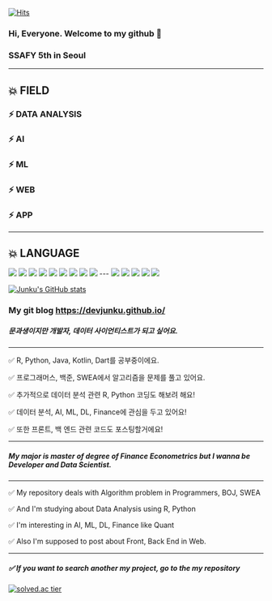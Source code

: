 [![Hits](https://hits.seeyoufarm.com/api/count/incr/badge.svg?url=https://github.com/Devjunku%2Fgjbae1212%2Fhit-counter&count_bg=%2379C83D&title_bg=%23555555&icon=&icon_color=%23E7E7E7&title=hits&edge_flat=false)](https://github.com/Devjunku)


### Hi, Everyone. Welcome to my github 👋
### SSAFY 5th in Seoul
---
## 💥 FIELD
### ⚡ DATA ANALYSIS
### ⚡ AI
### ⚡ ML
### ⚡ WEB
### ⚡ APP
---
## 💥 LANGUAGE
<img src="https://img.shields.io/badge/R-007396?style=for-the-badge&logo=java&logoColor=white">
<img src="https://img.shields.io/badge/Python-6DB33F?style=for-the-badge&logo=Spring&logoColor=white">
<img src="https://img.shields.io/badge/JAVA-F80000?style=for-the-badge&logo=oracle&logoColor=white">
<img src="https://img.shields.io/badge/Javascript-4479A1?style=for-the-badge&logo=mysql&logoColor=white">
<img src="https://img.shields.io/badge/HTML-003545?style=for-the-badge&logo=mariaDB&logoColor=white">

<img src="https://img.shields.io/badge/SQLite3-F7DF1E?style=for-the-badge&logo=javascript&logoColor=black">
<img src="https://img.shields.io/badge/CSS-0769AD?style=for-the-badge&logo=jquery&logoColor=white">
<img src="https://img.shields.io/badge/Kotlin-E34F26?style=for-the-badge&logo=html5&logoColor=white">
<img src="https://img.shields.io/badge/Dart-61DAFB?style=for-the-badge&logo=react&logoColor=black">
---
<img src="https://img.shields.io/badge/Django-FCC624?style=for-the-badge&logo=linux&logoColor=black">
<img src="https://img.shields.io/badge/vue.js-4FC08D?style=for-the-badge&logo=vue.js&logoColor=white">
<img src="https://img.shields.io/badge/Spring-6DB33F?style=for-the-badge&logo=Spring&logoColor=white">
<img src="https://img.shields.io/badge/bootstrap-7952B3?style=for-the-badge&logo=bootstrap&logoColor=white">
<img src="https://img.shields.io/badge/AndroidStudio-232F3E?style=for-the-badge&logo=aws&logoColor=white">

[![Junku's GitHub stats](https://github-readme-stats.vercel.app/api?username=Devjunku&count_private=true&theme=algolia)](https://github.com/anuraghazra/github-readme-stats)

### My git blog https://devjunku.github.io/
#####  문과생이지만 개발자, 데이터 사이언티스트가 되고 싶어요.  

---
✅ R, Python, Java, Kotlin, Dart를 공부중이에요.  

✅ 프로그래머스, 백준, SWEA에서 알고리즘을 문제를 풀고 있어요.  

✅ 추가적으로 데이터 분석 관련 R, Python 코딩도 해보려 해요!

✅ 데이터 분석, AI, ML, DL, Finance에 관심을 두고 있어요!  

✅ 또한 프론트, 백 엔드 관련 코드도 포스팅할거에요!

---

#####  My major is master of degree of Finance Econometrics but I wanna be Developer and Data Scientist.  

---

✅ My repository deals with Algorithm problem in Programmers, BOJ, SWEA  

✅ And I'm studying about Data Analysis using R, Python  

✅ I'm interesting in AI, ML, DL, Finance like Quant  

✅ Also I'm supposed to post about Front, Back End in Web.  

----

##### ✅ If you want to search another my project,  go to the my repository  

[![solved.ac tier](http://mazassumnida.wtf/api/generate_badge?boj=junkuill)](https://solved.ac/junkuill)


<!--
**Dev-junku/Dev-junku** is a ✨ _special_ ✨ repository because its `README.md` (this file) appears on your GitHub profile.

Here are some ideas to get you started:

- 🔭 I’m currently working on ...
- 🌱 I’m currently learning ...
- 👯 I’m looking to collaborate on ...
- 🤔 I’m looking for help with ...
- 💬 Ask me about ...
- 📫 How to reach me: ...
- 😄 Pronouns: ...
- ⚡ Fun fact: ...
-->
